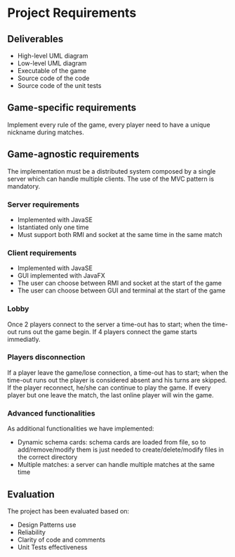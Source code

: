 # Project Requirements

## Deliverables

* High-level UML diagram
* Low-level UML diagram
* Executable of the game
* Source code of the code
* Source code of the unit tests

## Game-specific requirements

Implement every rule of the game, every player need to have a unique nickname during matches.

## Game-agnostic requirements

The implementation must be a distributed system composed by a single server which can handle multiple clients. The use of the MVC pattern is mandatory.

### Server requirements

* Implemented with JavaSE
* Istantiated only one time
* Must support both RMI and socket at the same time in the same match

### Client requirements

* Implemented with JavaSE
* GUI implemented with JavaFX
* The user can choose between RMI and socket at the start of the game
* The user can choose between GUI and terminal at the start of the game

### Lobby

Once 2 players connect to the server a time-out has to start; when the time-out runs out the game begin. If 4 players connect the game starts immediatly.

### Players disconnection

If a player leave the game/lose connection, a time-out has to start; when the time-out runs out the player is considered absent and his turns are skipped. If the player reconnect, he/she can continue to play the game. If every player but one leave the match, the last online player will win the game.

### Advanced functionalities

As additional functionalities we have implemented:

* Dynamic schema cards: schema cards are loaded from file, so to add/remove/modify them is just needed to create/delete/modify files in the correct directory
* Multiple matches: a server can handle multiple matches at the same time

## Evaluation

The project has been evaluated based on:

* Design Patterns use
* Reliability
* Clarity of code and comments
* Unit Tests effectiveness
